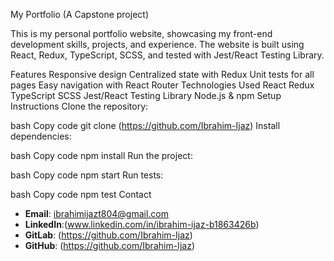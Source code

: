 
My Portfolio (A Capstone project)

This is my personal portfolio website, showcasing my front-end development skills, projects, and experience. The website is built using React, Redux, TypeScript, SCSS, and tested with Jest/React Testing Library.

Features
Responsive design
Centralized state with Redux
Unit tests for all pages
Easy navigation with React Router
Technologies Used
React
Redux
TypeScript
SCSS
Jest/React Testing Library
Node.js & npm
Setup Instructions
Clone the repository:

bash
Copy code
git clone (https://github.com/Ibrahim-Ijaz)
Install dependencies:

bash
Copy code
npm install
Run the project:

bash
Copy code
npm start
Run tests:

bash
Copy code
npm test
Contact
- **Email**: ibrahimijazt804@gmail.com
- **LinkedIn**:(www.linkedin.com/in/ibrahim-ijaz-b1863426b)
- **GitLab**: (https://github.com/Ibrahim-Ijaz)
- **GitHub**: (https://github.com/Ibrahim-Ijaz)
